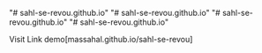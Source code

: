"# sahl-se-revou.github.io" 
"# sahl-se-revou.github.io" 
"# sahl-se-revou.github.io" 
"# sahl-se-revou.github.io" 

Visit Link demo[massahal.github.io/sahl-se-revou]
